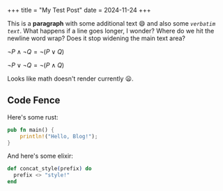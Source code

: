 +++
title = "My Test Post"
date  = 2024-11-24
+++

This is a **paragraph** with some additional text 😄 and also some _`verbatim text`_. What happens if a line goes longer, I wonder? Where do we hit the newline word wrap? Does it stop widening the main text area?

$\lnot P \land \lnot Q = \lnot (P \lor Q)$

$\lnot P \lor \lnot Q = \lnot (P \land Q)$

Looks like math doesn't render currently 😦.

## Code Fence

Here's some rust:

```rs
pub fn main() {
    println!("Hello, Blog!");
}
```

And here's some elixir:

```elixir
def concat_style(prefix) do
  prefix <> "style!"
end
```
